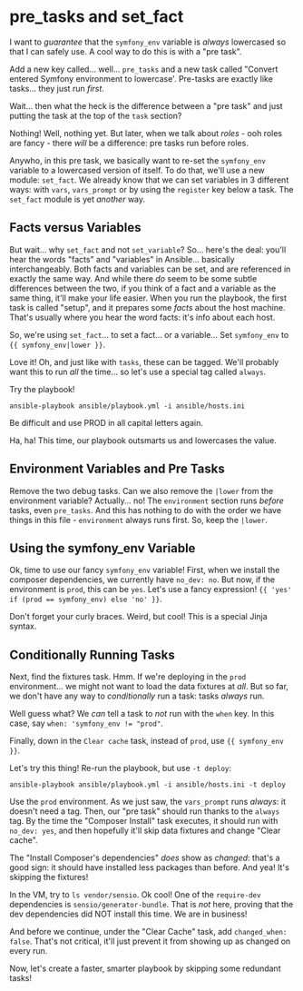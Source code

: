 # pre_tasks and set_fact

I want to *guarantee* that the `symfony_env` variable is *always* lowercased so that
I can safely use. A cool way to do this is with a "pre task".

Add a new key called... well... `pre_tasks` and a new task called
"Convert entered Symfony environment to lowercase'. Pre-tasks are exactly like tasks...
they just run *first*.

Wait... then what the heck is the difference between a "pre task" and just putting
the task at the top of the `task` section?

Nothing! Well, nothing yet. But later, when we talk about *roles* - ooh roles are
fancy - there *will* be a difference: pre tasks run before roles.

Anywho, in this pre task, we basically want to re-set the `symfony_env` variable
to a lowercased version of itself. To do that, we'll use a new module: `set_fact`.
We already know that we can set variables in 3 different ways: with `vars`, `vars_prompt`
or by using the `register` key below a task. The `set_fact` module is yet *another*
way.

## Facts versus Variables

But wait... why `set_fact` and not `set_variable`? So... here's the deal: you'll
hear the words "facts" and "variables" in Ansible... basically interchangeably. Both
facts and variables can be set, and are referenced in exactly the same way. And while
there *do* seem to be some subtle differences between the two, if you think of a
fact and a variable as the same thing, it'll make your life easier. When you run
the playbook, the first task is called "setup", and it prepares some *facts* about
the host machine. That's usually where you hear the word facts: it's info about each
host.

So, we're using `set_fact`... to set a fact... or a variable... Set `symfony_env`
to ``{{ symfony_env|lower }}``.

Love it! Oh, and just like with `tasks`, these can be tagged. We'll probably want
this to run *all* the time... so let's use a special tag called `always`.

Try the playbook!

```terminal
ansible-playbook ansible/playbook.yml -i ansible/hosts.ini
```

Be difficult and use PROD in all capital letters again.

Ha, ha! This time, our playbook outsmarts us and lowercases the value.

## Environment Variables and Pre Tasks

Remove the two debug tasks. Can we also remove the `|lower` from the environment
variable? Actually... no! The `environment` section runs *before* tasks, even `pre_tasks`.
And this has nothing to do with the order we have things in this file - `environment`
always runs first. So, keep the `|lower`.

## Using the symfony_env Variable

Ok, time to use our fancy `symfony_env` variable! First, when we install the composer
dependencies, we currently have `no_dev: no`. But now, if the environment is `prod`,
this can be `yes`. Let's use a fancy expression! `{{ 'yes' if (prod == symfony_env) else 'no' }}`.

Don't forget your curly braces. Weird, but cool! This is a special Jinja syntax.

## Conditionally Running Tasks

Next, find the fixtures task. Hmm. If we're deploying in the `prod` environment...
we might not want to load the data fixtures at *all*. But so far, we don't have any
way to *conditionally* run a task: tasks *always* run.

Well guess what? We *can* tell a task to *not* run with the `when` key. In this case,
say `when: 'symfony_env != "prod"`. 

Finally, down in the `Clear cache` task, instead of `prod`, use `{{ symfony_env }}`.

Let's try this thing! Re-run the playbook, but use `-t deploy`:

```terminal
ansible-playbook ansible/playbook.yml -i ansible/hosts.ini -t deploy
```

Use the `prod` environment. As we just saw, the `vars_prompt` runs *always*: it
doesn't need a tag. Then, our "pre task" should run thanks to the `always` tag.
By the time the "Composer Install" task executes, it should run with `no_dev: yes`,
and then hopefully it'll skip data fixtures and change "Clear cache".

The "Install Composer's dependencies" *does* show as *changed*: that's a good sign:
it should have installed less packages than before. And yea! It's skipping the fixtures!

In the VM, try to `ls vendor/sensio`.  Ok cool! One of the `require-dev` dependencies
is `sensio/generator-bundle`. That is *not* here, proving that the dev dependencies
did NOT install this time. We are in business!

And before we continue, under the "Clear Cache" task, add `changed_when: false`.
That's not critical, it'll just prevent it from showing up as changed on every run.

Now, let's create a faster, smarter playbook by skipping some redundant tasks!
